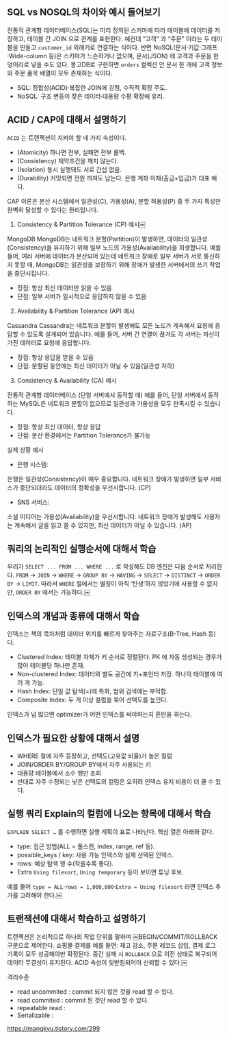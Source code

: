 ## SQL vs NOSQL의 차이와 예시 들어보기

전통적 관계형 데이터베이스(SQL)는 미리 정의된 스키마에 따라 테이블에 데이터를 저장하고, 테이블 간 JOIN 으로 관계를 표현한다. 
예컨대 “고객” 과 “주문” 이라는 두 테이블을 만들고 `customer_id` 외래키로 연결하는 식이다. 
반면 NoSQL(문서·키값·그래프·Wide-column 등)은 스키마가 느슨하거나 없으며, 문서(JSON) 에 고객과 주문을 한 덩어리로 넣을 수도 있다. 
몽고DB로 구현하면 `orders` 컬렉션 안 문서 한 개에 고객 정보와 주문 품목 배열이 모두 존재하는 식이다. 

- SQL: 정합성(ACID)·복잡한 JOIN에 강점, 수직적 확장 주도.
- NoSQL: 구조 변동이 잦은 데이터·대용량 수평 확장에 유리. 

## ACID / CAP에 대해서 설명하기

`ACID` 는 트랜잭션이 지켜야 할 네 가지 속성이다.
- (Atomicity) 하나면 전부, 실패면 전부 롤백.
- (Consistency) 제약조건을 깨지 않는다.
- (Isolation) 동시 실행돼도 서로 간섭 없음.
- (Durability) 커밋되면 전원 꺼져도 남는다. 은행 계좌 이체(출금+입금)가 대표 예다. 

CAP 이론은 분산 시스템에서 일관성(C), 가용성(A), 분할 허용성(P) 중 두 가지 특성만 완벽히 달성할 수 있다는 원리입니다.

1. Consistency & Partition Tolerance (CP) 예시￼

MongoDB
MongoDB는 네트워크 분할(Partition)이 발생하면, 데이터의 일관성(Consistency)을 유지하기 위해 일부 노드의 가용성(Availability)을 희생합니다.
예를 들어, 여러 서버에 데이터가 분산되어 있는데 네트워크 장애로 일부 서버가 서로 통신하지 못할 때, MongoDB는 일관성을 보장하기 위해 장애가 발생한 서버에서의 쓰기 작업을 중단시킵니다.
- 장점: 항상 최신 데이터만 읽을 수 있음
- 단점: 일부 서버가 일시적으로 응답하지 않을 수 있음

2. Availability & Partition Tolerance (AP) 예시

Cassandra
Cassandra는 네트워크 분할이 발생해도 모든 노드가 계속해서 요청에 응답할 수 있도록 설계되어 있습니다.
예를 들어, 서버 간 연결이 끊겨도 각 서버는 자신이 가진 데이터로 요청에 응답합니다.
- 장점: 항상 응답을 받을 수 있음
- 단점: 분할된 동안에는 최신 데이터가 아닐 수 있음(일관성 저하)

3. Consistency & Availability (CA) 예시

전통적 관계형 데이터베이스 (단일 서버에서 동작할 때)
예를 들어, 단일 서버에서 동작하는 MySQL은 네트워크 분할이 없으므로 일관성과 가용성을 모두 만족시킬 수 있습니다.
- 장점: 항상 최신 데이터, 항상 응답
- 단점: 분산 환경에서는 Partition Tolerance가 불가능

실제 상황 예시
- 은행 시스템:

은행은 일관성(Consistency)이 매우 중요합니다. 네트워크 장애가 발생하면 일부 서비스가 중단되더라도 데이터의 정확성을 우선시합니다. (CP)

- SNS 서비스:

소셜 미디어는 가용성(Availability)을 우선시합니다. 네트워크 장애가 발생해도 사용자는 계속해서 글을 읽고 쓸 수 있지만, 최신 데이터가 아닐 수 있습니다. (AP)

## 쿼리의 논리적인 실행순서에 대해서 학습

우리가 `SELECT ... FROM ... WHERE ...` 로 작성해도 DB 엔진은 다음 순서로 처리한다.
`FROM` → `JOIN` → `WHERE` → `GROUP BY` → `HAVING` → `SELECT` → `DISTINCT` → `ORDER BY` → `LIMIT`.
따라서 `WHERE` 절에서는 별칭이 아직 ‘탄생’하지 않았기에 사용할 수 없지만, `ORDER BY` 에서는 가능하다.￼

## 인덱스의 개념과 종류에 대해서 학습

인덱스는 책의 목차처럼 데이터 위치를 빠르게 찾아주는 자료구조(B-Tree, Hash 등) 다.
- Clustered Index: 테이블 자체가 키 순서로 정렬된다. PK 에 자동 생성되는 경우가 많아 테이블당 하나만 존재.
- Non-clustered Index: 데이터와 별도 공간에 키+포인터 저장. 하나의 테이블에 여러 개 가능.
- Hash Index: 단일 값 탐색(=)에 특화, 범위 검색에는 부적합.
- Composite Index: 두 개 이상 컬럼을 묶어 선택도를 높인다.

인덱스가 넘 많으면 optimizer가 어떤 인덱스를 써야하는지 혼란을 겪는다. 

## 인덱스가 필요한 상황에 대해서 설명

- WHERE 절에 자주 등장하고, 선택도(고유값 비율)가 높은 컬럼
- JOIN/ORDER BY/GROUP BY에서 자주 사용되는 키
- 대용량 테이블에서 소수 행만 조회
- 반대로 자주 수정되는 낮은 선택도의 컬럼은 오히려 인덱스 유지 비용이 더 클 수 있다. 

## 실행 쿼리 Explain의 컬럼에 나오는 항목에 대해서 학습
`EXPLAIN SELECT …` 를 수행하면 실행 계획이 표로 나타난다. 핵심 열은 아래와 같다.

- type: 접근 방법(ALL = 풀스캔, index, range, ref 등).
- possible_keys / key: 사용 가능 인덱스와 실제 선택된 인덱스.
- rows: 예상 탐색 행 수(작을수록 좋다).
- Extra `Using filesort`, `Using temporary` 등이 보이면 튜닝 후보.

예를 들어 `type = ALL`·`rows = 1,000,000`·`Extra = Using filesort` 라면 인덱스 추가를 고려해야 한다.￼

## 트랜잭션에 대해서 학습하고 설명하기

트랜잭션은 논리적으로 하나의 작업 단위를 말하며 ￼BEGIN/COMMIT/ROLLBACK구문으로 제어한다. 
쇼핑몰 결제를 예를 들면: 재고 감소, 주문 레코드 삽입, 결제 로그 기록이 모두 성공해야만 확정된다. 
중간 실패 시 `ROLLBACK` 으로 이전 상태로 복구되어 데이터 무결성이 유지된다. ACID 속성이 뒷받침되어야 신뢰할 수 있다.￼

격리수준
- read uncommited : commit 되지 않은 것을 read 할 수 있다. 
- read commited : commit 된 것만 read 할 수 있다. 
- repeatable read : 
- Serializable : 

https://mangkyu.tistory.com/299